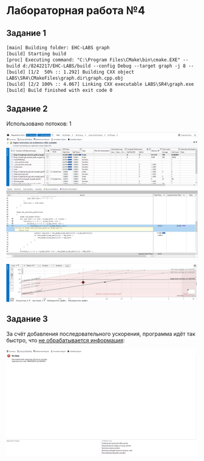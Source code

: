 # Лабораторная работа №4

## Задание 1

```
[main] Building folder: EHC-LABS graph
[build] Starting build
[proc] Executing command: "C:\Program Files\CMake\bin\cmake.EXE" --build d:/8242217/EHC-LABS/build --config Debug --target graph -j 8 --
[build] [1/2  50% :: 1.292] Building CXX object LABS\SR4\CMakeFiles\graph.dir\graph.cpp.obj
[build] [2/2 100% :: 4.067] Linking CXX executable LABS\SR4\graph.exe
[build] Build finished with exit code 0
```

## Задание 2

Использовано потоков: 1

![1](images/1.png)

![2](images/2.png)

## Задание 3

За счёт добавления последовательного ускорения, программа идёт так быстро, что [не обрабатывается информация](http://web.archive.org/web/20240810101110/https://www.intel.com/content/www/us/en/docs/advisor/user-guide/2024-2/no-data-is-collected.html):

![3](images/3.png)